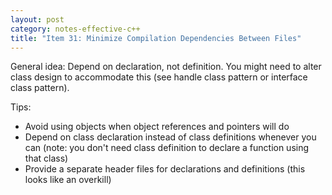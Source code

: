 ```yaml
---
layout: post
category: notes-effective-c++
title: "Item 31: Minimize Compilation Dependencies Between Files"
---
```


General idea: Depend on declaration, not definition.
You might need to alter class design to accommodate this (see handle class pattern or interface class pattern).

Tips:

* Avoid using objects when object references and pointers will do
* Depend on class declaration instead of class definitions whenever you can (note: you don't need class definition to declare a function using that class)
* Provide a separate header files for declarations and definitions (this looks like an overkill)
